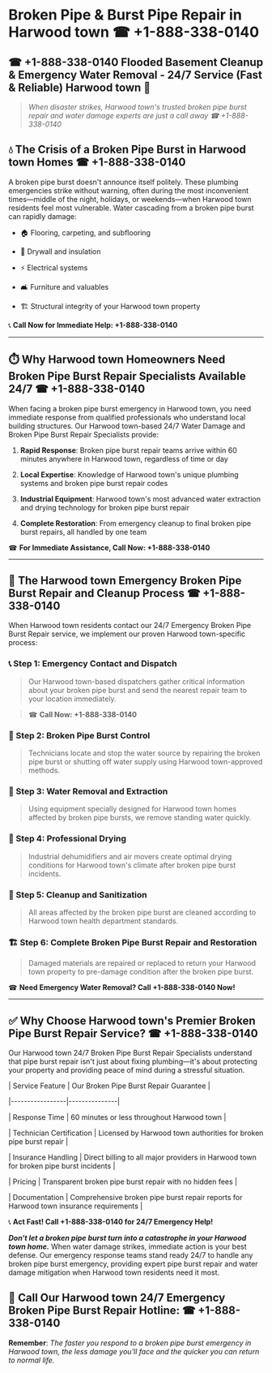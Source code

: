 # Broken Pipe & Burst Pipe Repair in Harwood town ☎ +1-888-338-0140  
## ☎ +1-888-338-0140 Flooded Basement Cleanup & Emergency Water Removal - 24/7 Service (Fast & Reliable) Harwood town 🚨  

> *When disaster strikes, Harwood town's trusted broken pipe burst repair and water damage experts are just a call away ☎ +1-888-338-0140*  

## 💧 The Crisis of a Broken Pipe Burst in Harwood town Homes ☎ +1-888-338-0140  

A broken pipe burst doesn't announce itself politely. These plumbing emergencies strike without warning, often during the most inconvenient times—middle of the night, holidays, or weekends—when Harwood town residents feel most vulnerable. Water cascading from a broken pipe burst can rapidly damage:  

* 🏠 Flooring, carpeting, and subflooring  
* 🧱 Drywall and insulation  
* ⚡ Electrical systems  
* 🛋️ Furniture and valuables  
* 🏗️ Structural integrity of your Harwood town property  

📞 **Call Now for Immediate Help: +1-888-338-0140**  

---  

## ⏱️ Why Harwood town Homeowners Need Broken Pipe Burst Repair Specialists Available 24/7 ☎ +1-888-338-0140  

When facing a broken pipe burst emergency in Harwood town, you need immediate response from qualified professionals who understand local building structures. Our Harwood town-based 24/7 Water Damage and Broken Pipe Burst Repair Specialists provide:  

1. **Rapid Response**: Broken pipe burst repair teams arrive within 60 minutes anywhere in Harwood town, regardless of time or day  
2. **Local Expertise**: Knowledge of Harwood town's unique plumbing systems and broken pipe burst repair codes  
3. **Industrial Equipment**: Harwood town's most advanced water extraction and drying technology for broken pipe burst repair  
4. **Complete Restoration**: From emergency cleanup to final broken pipe burst repairs, all handled by one team  

☎ **For Immediate Assistance, Call Now: +1-888-338-0140**  

---  

## 🔧 The Harwood town Emergency Broken Pipe Burst Repair and Cleanup Process ☎ +1-888-338-0140  

When Harwood town residents contact our 24/7 Emergency Broken Pipe Burst Repair service, we implement our proven Harwood town-specific process:  

### 📞 Step 1: Emergency Contact and Dispatch  
> Our Harwood town-based dispatchers gather critical information about your broken pipe burst and send the nearest repair team to your location immediately.  
> ☎ **Call Now: +1-888-338-0140**  

### 🚿 Step 2: Broken Pipe Burst Control  
> Technicians locate and stop the water source by repairing the broken pipe burst or shutting off water supply using Harwood town-approved methods.  

### 🌊 Step 3: Water Removal and Extraction  
> Using equipment specially designed for Harwood town homes affected by broken pipe bursts, we remove standing water quickly.  

### 💨 Step 4: Professional Drying  
> Industrial dehumidifiers and air movers create optimal drying conditions for Harwood town's climate after broken pipe burst incidents.  

### 🧼 Step 5: Cleanup and Sanitization  
> All areas affected by the broken pipe burst are cleaned according to Harwood town health department standards.  

### 🏗️ Step 6: Complete Broken Pipe Burst Repair and Restoration  
> Damaged materials are repaired or replaced to return your Harwood town property to pre-damage condition after the broken pipe burst.  

☎ **Need Emergency Water Removal? Call +1-888-338-0140 Now!**  

---  

## ✅ Why Choose Harwood town's Premier Broken Pipe Burst Repair Service? ☎ +1-888-338-0140  

Our Harwood town 24/7 Broken Pipe Burst Repair Specialists understand that pipe burst repair isn't just about fixing plumbing—it's about protecting your property and providing peace of mind during a stressful situation.  

| Service Feature | Our Broken Pipe Burst Repair Guarantee |  
|-----------------|---------------|  
| Response Time | 60 minutes or less throughout Harwood town |  
| Technician Certification | Licensed by Harwood town authorities for broken pipe burst repair |  
| Insurance Handling | Direct billing to all major providers in Harwood town for broken pipe burst incidents |  
| Pricing | Transparent broken pipe burst repair with no hidden fees |  
| Documentation | Comprehensive broken pipe burst repair reports for Harwood town insurance requirements |  

📞 **Act Fast! Call +1-888-338-0140 for 24/7 Emergency Help!**  

***Don't let a broken pipe burst turn into a catastrophe in your Harwood town home.*** When water damage strikes, immediate action is your best defense. Our emergency response teams stand ready 24/7 to handle any broken pipe burst emergency, providing expert pipe burst repair and water damage mitigation when Harwood town residents need it most.  

## 📱 Call Our Harwood town 24/7 Emergency Broken Pipe Burst Repair Hotline: ☎ +1-888-338-0140  

**Remember**: *The faster you respond to a broken pipe burst emergency in Harwood town, the less damage you'll face and the quicker you can return to normal life.*